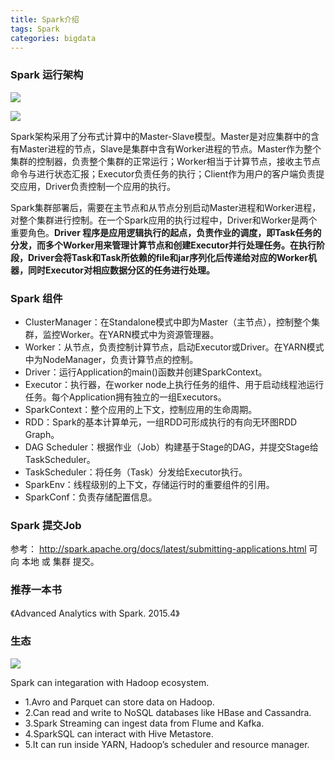 ```yaml
---
title: Spark介绍
tags: Spark
categories: bigdata
---
```

### Spark 运行架构
![](/images/Spark_Arch.png)

![](/images/Spark_Arch_1.png)

Spark架构采用了分布式计算中的Master-Slave模型。Master是对应集群中的含有Master进程的节点，Slave是集群中含有Worker进程的节点。Master作为整个集群的控制器，负责整个集群的正常运行；Worker相当于计算节点，接收主节点命令与进行状态汇报；Executor负责任务的执行；Client作为用户的客户端负责提交应用，Driver负责控制一个应用的执行。

Spark集群部署后，需要在主节点和从节点分别启动Master进程和Worker进程，对整个集群进行控制。在一个Spark应用的执行过程中，Driver和Worker是两个重要角色。__Driver 程序是应用逻辑执行的起点，负责作业的调度，即Task任务的分发，而多个Worker用来管理计算节点和创建Executor并行处理任务。在执行阶段，Driver会将Task和Task所依赖的file和jar序列化后传递给对应的Worker机器，同时Executor对相应数据分区的任务进行处理。__

### Spark 组件

- ClusterManager：在Standalone模式中即为Master（主节点），控制整个集群，监控Worker。在YARN模式中为资源管理器。
- Worker：从节点，负责控制计算节点，启动Executor或Driver。在YARN模式中为NodeManager，负责计算节点的控制。
- Driver：运行Application的main()函数并创建SparkContext。
- Executor：执行器，在worker node上执行任务的组件、用于启动线程池运行任务。每个Application拥有独立的一组Executors。
- SparkContext：整个应用的上下文，控制应用的生命周期。
- RDD：Spark的基本计算单元，一组RDD可形成执行的有向无环图RDD Graph。
- DAG Scheduler：根据作业（Job）构建基于Stage的DAG，并提交Stage给TaskScheduler。
- TaskScheduler：将任务（Task）分发给Executor执行。
- SparkEnv：线程级别的上下文，存储运行时的重要组件的引用。
- SparkConf：负责存储配置信息。

### Spark 提交Job
参考： http://spark.apache.org/docs/latest/submitting-applications.html
可向 本地 或 集群 提交。

### 推荐一本书
《Advanced Analytics with Spark. 2015.4》

### 生态
![](/images/Spark_Eco.jpg)

Spark can integaration with Hadoop ecosystem.
- 1.Avro and Parquet can store data on Hadoop.
- 2.Can read and write to NoSQL databases like HBase and Cassandra.
- 3.Spark Streaming can ingest data from Flume and Kafka.
- 4.SparkSQL can interact with Hive Metastore.
- 5.It can run inside YARN, Hadoop’s scheduler and resource manager.
